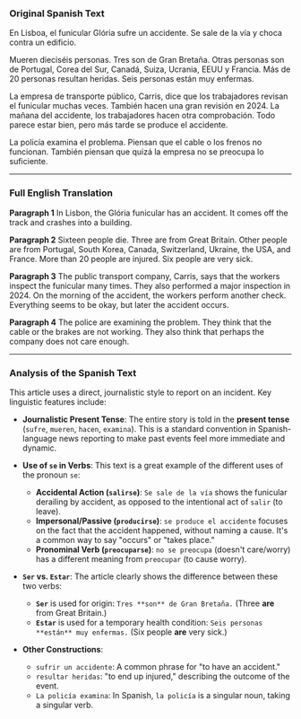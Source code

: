 ### Original Spanish Text

En Lisboa, el funicular Glória sufre un accidente. Se sale de la vía y choca contra un edificio.

Mueren dieciséis personas. Tres son de Gran Bretaña. Otras personas son de Portugal, Corea del Sur, Canadá, Suiza, Ucrania, EEUU y Francia. Más de 20 personas resultan heridas. Seis personas están muy enfermas.

La empresa de transporte público, Carris, dice que los trabajadores revisan el funicular muchas veces. También hacen una gran revisión en 2024. La mañana del accidente, los trabajadores hacen otra comprobación. Todo parece estar bien, pero más tarde se produce el accidente.

La policía examina el problema. Piensan que el cable o los frenos no funcionan. También piensan que quizá la empresa no se preocupa lo suficiente.

---
### Full English Translation

**Paragraph 1**
In Lisbon, the Glória funicular has an accident. It comes off the track and crashes into a building.

**Paragraph 2**
Sixteen people die. Three are from Great Britain. Other people are from Portugal, South Korea, Canada, Switzerland, Ukraine, the USA, and France. More than 20 people are injured. Six people are very sick.

**Paragraph 3**
The public transport company, Carris, says that the workers inspect the funicular many times. They also performed a major inspection in 2024. On the morning of the accident, the workers perform another check. Everything seems to be okay, but later the accident occurs.

**Paragraph 4**
The police are examining the problem. They think that the cable or the brakes are not working. They also think that perhaps the company does not care enough.

---
### Analysis of the Spanish Text

This article uses a direct, journalistic style to report on an incident. Key linguistic features include:

*   **Journalistic Present Tense**: The entire story is told in the **present tense** (`sufre`, `mueren`, `hacen`, `examina`). This is a standard convention in Spanish-language news reporting to make past events feel more immediate and dynamic.

*   **Use of `se` in Verbs**: This text is a great example of the different uses of the pronoun `se`:
    *   **Accidental Action (`salirse`)**: `Se sale de la vía` shows the funicular derailing by accident, as opposed to the intentional act of `salir` (to leave).
    *   **Impersonal/Passive (`producirse`)**: `se produce el accidente` focuses on the fact that the accident happened, without naming a cause. It's a common way to say "occurs" or "takes place."
    *   **Pronominal Verb (`preocuparse`)**: `no se preocupa` (doesn't care/worry) has a different meaning from `preocupar` (to cause worry).

*   **`Ser` vs. `Estar`**: The article clearly shows the difference between these two verbs:
    *   **`Ser`** is used for origin: `Tres **son** de Gran Bretaña.` (Three **are** from Great Britain.)
    *   **`Estar`** is used for a temporary health condition: `Seis personas **están** muy enfermas.` (Six people **are** very sick.)

*   **Other Constructions**:
    *   `sufrir un accidente`: A common phrase for "to have an accident."
    *   `resultar heridas`: "to end up injured," describing the outcome of the event.
    *   `La policía examina`: In Spanish, `la policía` is a singular noun, taking a singular verb.